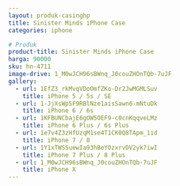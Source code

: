 ```yaml
---
layout: produk-casinghp
title: Sinister Minds iPhone Case
categories: iphone

# Produk
product-title: Sinister Minds iPhone Case
harga: 90000
sku: hn-4711
image-drive: 1_M0wJCH96sBWnq_J0couZHOnTQb-7uJF
gallery:
  - url: 1EfZ3_rkMvqVDoOmfZKo-Dr2JwMGMLSuv
    title: iPhone 5 / 5s / SE
  - url: 1-JjXsWpSF9RBlNze1aisSawn6-mNtuDk
    title: iPhone 6 / 6s
  - url: 1KFBUNCbajE6gOW5OEF9-c0cnKqqveLMz
    title: iPhone 6 Plus / 6s Plus
  - url: 1e7v4Z3zHfUzqM1se4T1CK0Q8TApm_1id
    title: iPhone 7 / 8
  - url: 1Y1xTWSSuewIa93hBeYOzxrvDV2yk7iwI
    title: iPhone 7 Plus / 8 Plus
  - url: 1_M0wJCH96sBWnq_J0couZHOnTQb-7uJF
    title: iPhone X
---
```

